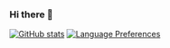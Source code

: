 ### Hi there 👋

<!--
**robinr0y/robinr0y** is a ✨ _special_ ✨ repository because its `README.md` (this file) appears on your GitHub profile.

Here are some ideas to get you started:

- 🔭 I’m currently working on ...
- 🌱 I’m currently learning ...
- 👯 I’m looking to collaborate on ...
- 🤔 I’m looking for help with ...
- 💬 Ask me about ...
- 📫 How to reach me: ...
- 😄 Pronouns: ...
- ⚡ Fun fact: ...
-->
[![ GitHub stats](https://github-readme-stats.vercel.app/api?username=robinr0y&show_icons=true&theme=gruvbox)](https://github.com/robinr0y/github-readme-stats)
[![Language Preferences](https://github-readme-stats.vercel.app/api/top-langs/?username=robinr0y&layout=compact&theme=gruvbox)](https://github.com/robinr0y/github-readme-stats) 
